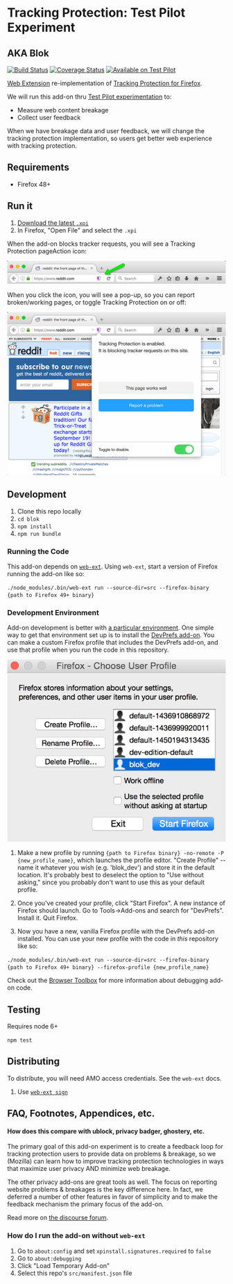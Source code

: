 # Tracking Protection: Test Pilot Experiment
## AKA Blok

[![Build Status](https://travis-ci.org/mozilla/blok.svg?branch=master)](https://travis-ci.org/mozilla/blok)
[![Coverage
Status](https://coveralls.io/repos/github/mozilla/blok/badge.svg)](https://coveralls.io/github/mozilla/blok)
[![Available on Test Pilot](https://img.shields.io/badge/available_on-Test_Pilot-0996F8.svg)](https://testpilot.firefox.com/experiments/tracking-protection)

[Web Extension](https://developer.mozilla.org/en-US/Add-ons/WebExtensions/) re-implementation of [Tracking Protection for Firefox](https://support.mozilla.org/en-US/kb/tracking-protection-pbm).

We will run this add-on thru [Test Pilot experimentation](https://testpilot.firefox.com/experiments) to:

* Measure web content breakage
* Collect user feedback

When we have breakage data and user feedback, we will change the tracking protection implementation, so users get better web experience with tracking protection.


## Requirements

* Firefox 48+


## Run it

1. [Download the latest `.xpi`](https://github.com/mozilla/blok/tree/master/web-ext-artifacts)
2. In Firefox, "Open File" and select the `.xpi`

When the add-on blocks tracker requests, you will see a Tracking Protection pageAction icon:

![pageAction Screenshot](docs/page-action-screenshot.png)

When you click the icon, you will see a pop-up, so you can report
broken/working pages, or toggle Tracking Protection on or off:

![Pop-up Screenshot](docs/pop-up-screenshot.png)


## Development

1. Clone this repo locally
2. `cd blok`
3. `npm install`
4. `npm run bundle`

### Running the Code

This add-on depends on [`web-ext`](https://developer.mozilla.org/en-US/Add-ons/WebExtensions/Getting_started_with_web-ext). Using `web-ext`, start a version of Firefox running the add-on like so:

`./node_modules/.bin/web-ext run --source-dir=src --firefox-binary {path to Firefox 49+ binary}`

### Development Environment

Add-on development is better with [a particular  environment](https://developer.mozilla.org/en-US/Add-ons/Setting_up_extension_development_environment). One simple way to get that environment set up is to install the [DevPrefs add-on](https://addons.mozilla.org/en-US/firefox/addon/devprefs/). You can make a custom Firefox profile that includes the DevPrefs add-on, and use that profile when you run the code in this repository. 

![profileEditor Screenshot](docs/profile-editor-screenshot.png)

1. Make a new profile by running `{path to Firefox binary} -no-remote -P {new_profile_name}`, which launches the profile editor. "Create Profile" -- name it whatever you wish (e.g. 'blok_dev') and store it in the default location. It's probably best to deselect the option to "Use without asking," since you probably don't want to use this as your default profile.

2. Once you've created your profile, click "Start Firefox". A new instance of Firefox should launch. Go to Tools->Add-ons and search for "DevPrefs". Install it. Quit Firefox.

3. Now you have a new, vanilla Firefox profile with the DevPrefs add-on installed. You can use your new profile with the code in _this_ repository like so:

`./node_modules/.bin/web-ext run --source-dir=src --firefox-binary {path to Firefox 49+ binary} --firefox-profile {new_profile_name}`

Check out the [Browser Toolbox](https://developer.mozilla.org/en-US/docs/Tools/Browser_Toolbox) for more information about debugging add-on code.

## Testing

Requires node 6+

`npm test`

## Distributing

To distribute, you will need AMO access credentials. See the `web-ext` docs.

1. Use [`web-ext
   sign`](https://developer.mozilla.org/en-US/Add-ons/WebExtensions/web-ext_command_reference#web-ext_sign)

## FAQ, Footnotes, Appendices, etc.
#### How does this compare with ublock, privacy badger, ghostery, etc.
The primary goal of this add-on experiment is to create a feedback loop for
tracking protection users to provide data on problems & breakage, so we
(Mozilla) can learn how to improve tracking protection technologies in ways
that maximize user privacy AND minimize web breakage.

The other privacy add-ons are great tools as well. The focus on reporting
website problems & breakages is the key difference here. In fact, we deferred a
number of other features in favor of simplicity and to make the feedback
mechanism the primary focus of the add-on.

Read more on [the discourse forum](https://discourse.mozilla-community.org/c/test-pilot/tracking-protection).

### How do I run the add-on without `web-ext`

1. Go to `about:config` and set `xpinstall.signatures.required` to `false`
2. Go to `about:debugging`
3. Click "Load Temporary Add-on"
4. Select this repo's `src/manifest.json` file
